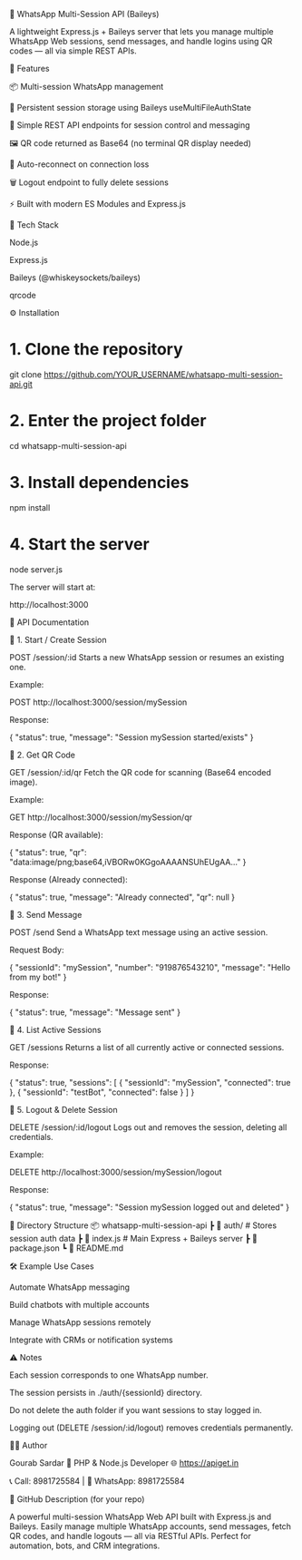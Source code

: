 📱 WhatsApp Multi-Session API (Baileys)

A lightweight Express.js + Baileys server that lets you manage multiple WhatsApp Web sessions, send messages, and handle logins using QR codes — all via simple REST APIs.

🚀 Features

📦 Multi-session WhatsApp management

🔐 Persistent session storage using Baileys useMultiFileAuthState

🧩 Simple REST API endpoints for session control and messaging

🖼️ QR code returned as Base64 (no terminal QR display needed)

🔁 Auto-reconnect on connection loss

🗑️ Logout endpoint to fully delete sessions

⚡ Built with modern ES Modules and Express.js

🧠 Tech Stack

Node.js

Express.js

Baileys (@whiskeysockets/baileys)

qrcode

⚙️ Installation
# 1. Clone the repository
git clone https://github.com/YOUR_USERNAME/whatsapp-multi-session-api.git

# 2. Enter the project folder
cd whatsapp-multi-session-api

# 3. Install dependencies
npm install

# 4. Start the server
node server.js


The server will start at:

http://localhost:3000

📡 API Documentation

🔹 1. Start / Create Session



POST /session/:id
Starts a new WhatsApp session or resumes an existing one.

Example:

POST http://localhost:3000/session/mySession



Response:

{
  "status": true,
  "message": "Session mySession started/exists"
}



🔹 2. Get QR Code

GET /session/:id/qr
Fetch the QR code for scanning (Base64 encoded image).


Example:

GET http://localhost:3000/session/mySession/qr




Response (QR available):

{
  "status": true,
  "qr": "data:image/png;base64,iVBORw0KGgoAAAANSUhEUgAA..."
}




Response (Already connected):

{
  "status": true,
  "message": "Already connected",
  "qr": null
}



🔹 3. Send Message

POST /send
Send a WhatsApp text message using an active session.

Request Body:

{
  "sessionId": "mySession",
  "number": "919876543210",
  "message": "Hello from my bot!"
}


Response:

{
  "status": true,
  "message": "Message sent"
}

🔹 4. List Active Sessions

GET /sessions
Returns a list of all currently active or connected sessions.

Response:

{
  "status": true,
  "sessions": [
    {
      "sessionId": "mySession",
      "connected": true
    },
    {
      "sessionId": "testBot",
      "connected": false
    }
  ]
}

🔹 5. Logout & Delete Session

DELETE /session/:id/logout
Logs out and removes the session, deleting all credentials.

Example:

DELETE http://localhost:3000/session/mySession/logout


Response:

{
  "status": true,
  "message": "Session mySession logged out and deleted"
}

🧩 Directory Structure
📦 whatsapp-multi-session-api
 ┣ 📂 auth/              # Stores session auth data
 ┣ 📜 index.js           # Main Express + Baileys server
 ┣ 📜 package.json
 ┗ 📜 README.md

🛠️ Example Use Cases

Automate WhatsApp messaging

Build chatbots with multiple accounts

Manage WhatsApp sessions remotely

Integrate with CRMs or notification systems

⚠️ Notes

Each session corresponds to one WhatsApp number.

The session persists in ./auth/{sessionId} directory.

Do not delete the auth folder if you want sessions to stay logged in.

Logging out (DELETE /session/:id/logout) removes credentials permanently.

🧑‍💻 Author

Gourab Sardar
💼 PHP & Node.js Developer
🌐 https://apiget.in

📞 Call: 8981725584 | 💬 WhatsApp: 8981725584

🌟 GitHub Description (for your repo)

A powerful multi-session WhatsApp Web API built with Express.js and Baileys.
Easily manage multiple WhatsApp accounts, send messages, fetch QR codes, and handle logouts — all via RESTful APIs.
Perfect for automation, bots, and CRM integrations.

